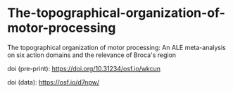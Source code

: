 # The-topographical-organization-of-motor-processing

The topographical organization of motor processing: An ALE meta-analysis on six action domains and the relevance of Broca's region

doi (pre-print): https://doi.org/10.31234/osf.io/wkcun

doi (data): https://osf.io/d7npw/
